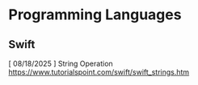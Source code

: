 # Programming Languages

## Swift

[ 08/18/2025 ] String Operation\
https://www.tutorialspoint.com/swift/swift_strings.htm